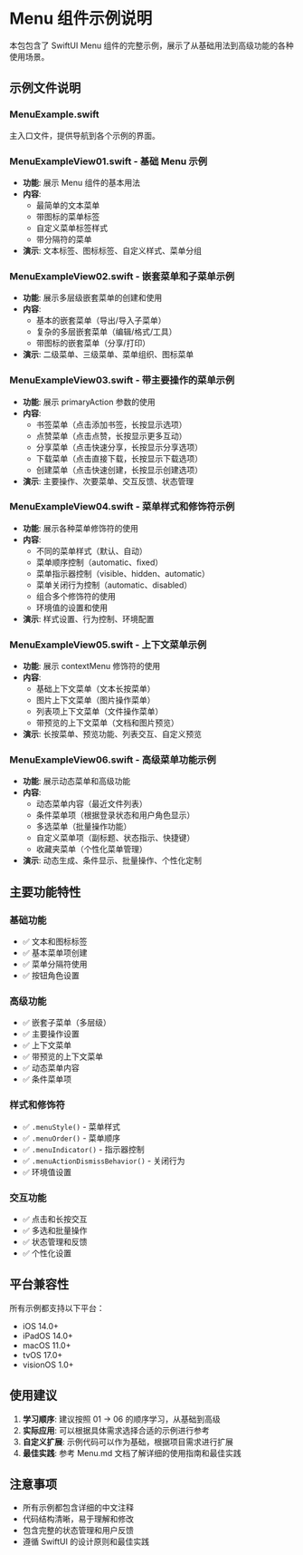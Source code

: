 # Menu 组件示例说明

本包包含了 SwiftUI Menu 组件的完整示例，展示了从基础用法到高级功能的各种使用场景。

## 示例文件说明

### MenuExample.swift

主入口文件，提供导航到各个示例的界面。

### MenuExampleView01.swift - 基础 Menu 示例

- **功能**: 展示 Menu 组件的基本用法
- **内容**:
  - 最简单的文本菜单
  - 带图标的菜单标签
  - 自定义菜单标签样式
  - 带分隔符的菜单
- **演示**: 文本标签、图标标签、自定义样式、菜单分组

### MenuExampleView02.swift - 嵌套菜单和子菜单示例

- **功能**: 展示多层级嵌套菜单的创建和使用
- **内容**:
  - 基本的嵌套菜单（导出/导入子菜单）
  - 复杂的多层嵌套菜单（编辑/格式/工具）
  - 带图标的嵌套菜单（分享/打印）
- **演示**: 二级菜单、三级菜单、菜单组织、图标菜单

### MenuExampleView03.swift - 带主要操作的菜单示例

- **功能**: 展示 primaryAction 参数的使用
- **内容**:
  - 书签菜单（点击添加书签，长按显示选项）
  - 点赞菜单（点击点赞，长按显示更多互动）
  - 分享菜单（点击快速分享，长按显示分享选项）
  - 下载菜单（点击直接下载，长按显示下载选项）
  - 创建菜单（点击快速创建，长按显示创建选项）
- **演示**: 主要操作、次要菜单、交互反馈、状态管理

### MenuExampleView04.swift - 菜单样式和修饰符示例

- **功能**: 展示各种菜单修饰符的使用
- **内容**:
  - 不同的菜单样式（默认、自动）
  - 菜单顺序控制（automatic、fixed）
  - 菜单指示器控制（visible、hidden、automatic）
  - 菜单关闭行为控制（automatic、disabled）
  - 组合多个修饰符的使用
  - 环境值的设置和使用
- **演示**: 样式设置、行为控制、环境配置

### MenuExampleView05.swift - 上下文菜单示例

- **功能**: 展示 contextMenu 修饰符的使用
- **内容**:
  - 基础上下文菜单（文本长按菜单）
  - 图片上下文菜单（图片操作菜单）
  - 列表项上下文菜单（文件操作菜单）
  - 带预览的上下文菜单（文档和图片预览）
- **演示**: 长按菜单、预览功能、列表交互、自定义预览

### MenuExampleView06.swift - 高级菜单功能示例

- **功能**: 展示动态菜单和高级功能
- **内容**:
  - 动态菜单内容（最近文件列表）
  - 条件菜单项（根据登录状态和用户角色显示）
  - 多选菜单（批量操作功能）
  - 自定义菜单项（副标题、状态指示、快捷键）
  - 收藏夹菜单（个性化菜单管理）
- **演示**: 动态生成、条件显示、批量操作、个性化定制

## 主要功能特性

### 基础功能

- ✅ 文本和图标标签
- ✅ 基本菜单项创建
- ✅ 菜单分隔符使用
- ✅ 按钮角色设置

### 高级功能

- ✅ 嵌套子菜单（多层级）
- ✅ 主要操作设置
- ✅ 上下文菜单
- ✅ 带预览的上下文菜单
- ✅ 动态菜单内容
- ✅ 条件菜单项

### 样式和修饰符

- ✅ `.menuStyle()` - 菜单样式
- ✅ `.menuOrder()` - 菜单顺序
- ✅ `.menuIndicator()` - 指示器控制
- ✅ `.menuActionDismissBehavior()` - 关闭行为
- ✅ 环境值设置

### 交互功能

- ✅ 点击和长按交互
- ✅ 多选和批量操作
- ✅ 状态管理和反馈
- ✅ 个性化设置

## 平台兼容性

所有示例都支持以下平台：

- iOS 14.0+
- iPadOS 14.0+
- macOS 11.0+
- tvOS 17.0+
- visionOS 1.0+

## 使用建议

1. **学习顺序**: 建议按照 01 → 06 的顺序学习，从基础到高级
2. **实际应用**: 可以根据具体需求选择合适的示例进行参考
3. **自定义扩展**: 示例代码可以作为基础，根据项目需求进行扩展
4. **最佳实践**: 参考 Menu.md 文档了解详细的使用指南和最佳实践

## 注意事项

- 所有示例都包含详细的中文注释
- 代码结构清晰，易于理解和修改
- 包含完整的状态管理和用户反馈
- 遵循 SwiftUI 的设计原则和最佳实践
